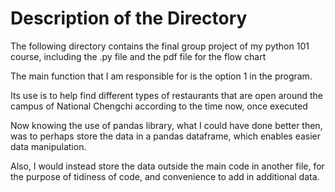 # Description of the Directory

The following directory contains the final group project of my python 101 course, 
including the .py file and the pdf file for the flow chart

The main function that I am responsible for is the option 1 in the program.

Its use is to help find different types of restaurants that are open around the campus of National Chengchi 
according to the time now, once executed

Now knowing the use of pandas library,
what I could have done better then, was to perhaps store the data in a pandas dataframe,
which enables easier data manipulation.

Also, I would instead store the data outside the main code in another file, 
for the purpose of tidiness of code, and convenience to add in additional data.
